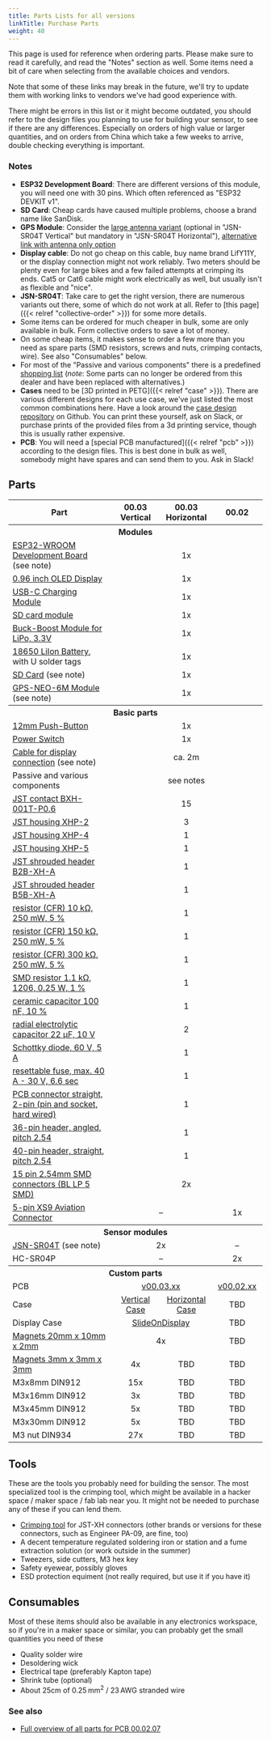 ```yaml
---
title: Parts Lists for all versions
linkTitle: Purchase Parts
weight: 40
---
```


This page is used for reference when ordering parts. Please make sure to read
it carefully, and read the "Notes" section as well. Some items need a bit of
care when selecting from the available choices and vendors.

Note that some of these links may break in the future, we'll try to update them
with working links to vendors we've had good experience with.

There might be errors in this list or it might become outdated, you should
refer to the design files you planning to use for building your sensor, to see
if there are any differences. Especially on orders of high value or larger
quantities, and on orders from China which take a few weeks to arrive, double
checking everything is important. 

### Notes

* **ESP32 Development Board**: There are different versions of this module, you will need one with 30 pins. Which often referenced as "ESP32 DEVKIT v1".
* **SD Card**: Cheap cards have caused multiple problems, choose a brand name like SanDisk.
* **GPS Module**: Consider the [large antenna variant](https://de.aliexpress.com/item/1550843440.html) (optional in "JSN-SR04T Vertical" but mandatory in "JSN-SR04T Horizontal"), [alternative link with antenna only option](https://de.aliexpress.com/item/1005001635722164.html)
* **Display cable**: Do not go cheap on this cable, buy name brand LifY11Y, or the display connection might not work reliably. Two meters should be plenty even for large bikes and a few failed attempts at crimping its ends. Cat5 or Cat6 cable might work electrically as well, but usually isn't as flexible and "nice".
* **JSN-SR04T**: Take care to get the right version, there are numerous variants out there, some of which do not work at all. Refer to [this page]({{< relref "collective-order" >}}) for some more details.
* Some items can be ordered for much cheaper in bulk, some are only available in bulk. Form collective orders to save a lot of money.
* On some cheap items, it makes sense to order a few more than you need as spare parts (SMD resistors, screws and nuts, crimping contacts, wire). See also "Consumables" below.
* For most of the "Passive and various components" there is a predefined [shopping list](https://www.reichelt.de/my/1746485) (*note*: Some parts can no longer be ordered from this dealer and have been replaced with alternatives.) 
* **Cases** need to be [3D printed in PETG]({{< relref "case" >}}). There are various different designs for each use case, we've just listed the most common combinations here. Have a look around the [case design repository](https://github.com/openbikesensor/OpenBikeSensor3dPrintableCase) on Github. You can print these yourself, ask on Slack, or purchase prints of the provided files from a 3d printing service, though this is usually rather expensive. 
* **PCB**: You will need a [special PCB manufactured]({{< relref "pcb" >}}) according to the design files. This is best done in bulk as well, somebody might have spares and can send them to you. Ask in Slack! 


## Parts

<table class="table-bordered">
<thead>
<tr>
<th width="40%">Part</th>
<th width="20%">00.03 Vertical</th>
<th width="20%">00.03 Horizontal</th>
<th width="20%">00.02</th>
</tr>
</thead>
<tbody>
<tr><th colspan="4">Modules</th></tr>
<tr>
  <td><a href="https://de.aliexpress.com/item/32928267626.html">ESP32-WROOM Development Board</a> (see note)</td>
  <td colspan="3" align="center">1x</td>
</tr>
<tr>
  <td><a href="https://www.aliexpress.com/item/32896971385.html">0.96 inch OLED Display</a></td>
  <td colspan="3" align="center">1x</td>
</tr>
<tr>
  <td><a href="https://www.ebay.de/itm/173893903484">USB-C Charging Module</a></td>
  <td colspan="3" align="center">1x</td>
</tr>
<tr>
  <td><a href="https://de.aliexpress.com/item/32865801075.html">SD card module</a></td>
  <td colspan="3" align="center">1x</td>
</tr>
<tr>
  <td><a href="https://www.ebay.de/itm/264075497616">Buck-Boost Module for LiPo, 3.3V</a></td>
  <td colspan="3" align="center">1x</td>
</tr>
<tr>
  <td><a href="https://www.akkuteile.de/lithium-ionen-akkus/18650/samsung/samsung-inr18650-29e-2900mah-3-7v-lithium-akku-loetfahne-u_1006211_1652">18650 LiIon Battery</a>, with U solder tags</td>
  <td colspan="3" align="center">1x</td>
</tr>
<tr>
  <td><a href="https://www.google.com/search?q=sandisk+ultra+16gb&tbm=shop">SD Card</a> (see note)</td>
  <td colspan="3" align="center">1x</td>
</tr>
<tr>
  <td><a href="https://www.ebay.de/itm/GPS-NEO-6M-7M-8M-GY-GPS6MV2-Module-Aircraft-Flight-Controller-For-Arduino/272373338855">GPS-NEO-6M Module</a> (see note)</td>
  <td colspan="3" align="center">1x</td>
</tr>

<tr><th colspan="4">Basic parts</th></tr>
<tr>
  <td><a href="https://www.aliexpress.com/item/4000295670163.html">12mm Push-Button</a></td>
  <td colspan="3" align="center">1x</td>
</tr>
<tr>
  <td><a href="https://www.reichelt.de/miniatur-kippschalter-1x-ein-ein-rnd-210-00435-p240567.html">Power Switch</a></td>
  <td colspan="3" align="center">1x</td>
</tr>
<tr>
  <td><a href="https://www.automation24.de/pur-sensorleitung-lapp-unitronic-sensor-lify11y-5x0-25-bk-7038862">Cable for display connection</a> (see note)</td>
  <td colspan="3" align="center">ca. 2m</td>
</tr>

<tr>
  <td>Passive and various components</td>
  <td colspan="3" align="center">see notes</td>
</tr>
<tr>
  <td><a href="https://www.reichelt.de/jst-crimpkontakt-buchse-xh-jst-xh-ckb-p185091.html">JST contact BXH-001T-P0.6</a></td>
  <td colspan="3" align="center">15</td>
</tr>
<tr>
  <td><a href="https://www.reichelt.de/jst-crimpkontakt-buchse-xh-jst-xh-ckb-p185091.html">JST housing XHP-2</a></td>
  <td colspan="3" align="center">3</td>
</tr>
<tr>
  <td><a href="https://www.reichelt.de/jst-buchsengehaeuse-1x4-polig-xh-jst-xh4p-bu-p185087.html">JST housing XHP-4</a></td>
  <td colspan="3" align="center">1</td>
</tr>
<tr>
  <td><a href="https://www.reichelt.de/jst-buchsengehaeuse-1x5-polig-xh-jst-xh5p-bu-p185088.html">JST housing XHP-5</a></td>
  <td colspan="3" align="center">1</td>
</tr>
<tr>
  <td><a href="https://www.reichelt.de/jst-stiftleiste-gerade-1x2-polig-xh-jst-xh2p-st-p185073.html">JST shrouded header B2B-XH-A</a></td>
  <td colspan="3" align="center">1</td>
</tr>
<tr>
  <td><a href="https://www.reichelt.de/jst-stiftleiste-gerade-1x5-polig-xh-jst-xh5p-st-p185076.html">JST shrouded header B5B-XH-A</a></td>
  <td colspan="3" align="center">1</td>
</tr>
<tr>
  <td><a href="https://www.reichelt.de/widerstand-kohleschicht-10-kohm-0207-250-mw-5--1-4w-10k-p1338.html">resistor (CFR) 10 kΩ, 250 mW, 5 %</a></td>
  <td colspan="3" align="center">1</td>
</tr>
<tr>
  <td><a href="https://www.reichelt.de/widerstand-kohleschicht-150-kohm-0207-250-mw-5--1-4w-150k-p1355.html">resistor (CFR) 150 kΩ, 250 mW, 5 %</a></td>
  <td colspan="3" align="center">1</td>
</tr>
<tr>
  <td><a href="https://www.reichelt.de/widerstand-kohleschicht-300-kohm-0207-250-mw-5--1-4w-300k-p1407.html">resistor (CFR) 300 kΩ, 250 mW, 5 %</a></td>
  <td colspan="3" align="center">1</td>
</tr>
<tr>
  <td><a href="https://www.conrad.de/de/p/tru-components-tc-1206s4f1101t5e203-dickschicht-widerstand-1-1-k-smd-1206-0-25-w-1-1-st-tape-cut-1584104.html">SMD resistor 1.1 kΩ, 1206, 0.25 W, 1 %</a></td>
  <td colspan="3" align="center">1</td>
</tr>
<tr>
  <td><a href="https://www.reichelt.de/vielschicht-keramikkondensator-100n-10--x7r-2-5-100n-p22853.html">ceramic capacitor 100 nF, 10 %</a></td>
  <td colspan="3" align="center">1</td>
</tr>
<tr>
  <td><a href="https://www.reichelt.de/elko-radial-22-uf-10-v-1000-h-low-esr-aec-q200-rad-fc-22-10-p84587.html">radial electrolytic capacitor 22 µF, 10 V</a></td>
  <td colspan="3" align="center">2</td>
</tr>
<tr>
  <td><a href="https://www.reichelt.de/schottkydiode-60-v-5-a-do-201ad-sb-560-p16081.html">Schottky diode, 60 V, 5 A</a></td>
  <td colspan="3" align="center">1</td>
</tr>
<tr>
  <td><a href="https://www.reichelt.de/rueckstellende-sicherungen-max-40a-30v-6-6s-pfra-110-p35211.html">resettable fuse, max. 40 A - 30 V, 6.6 sec</a></td>
  <td colspan="3" align="center">1</td>
</tr>
<tr>
  <td><a href="https://www.reichelt.de/platinensteckverbinder-gerade-weiss-2-polig-ps-25-2g-ws-p14825.html">PCB connector straight, 2-pin (pin and socket, hard wired)</a></td>
  <td colspan="3" align="center">1</td>
</tr>
<tr>
  <td><a href="https://www.reichelt.de/de/de/36pol-stiftleiste-gewinkelt-rm-2-54-sl-1x36w-2-54-p19505.html">36-pin header, angled, pitch 2.54</a></td>
  <td colspan="3" align="center">1</td>
</tr>
<tr>
  <td><a href="https://www.reichelt.de/de/de/40pol-stiftleiste-gerade-rm-2-54-sl-1x40g-2-54-p19506.html">40-pin header, straight, pitch 2.54</a></td>
  <td colspan="3" align="center">1</td>
</tr>
<tr>
  <td><a href="https://www.fischerelektronik.de/web_fischer/de_DE/$catalogue/fischerData/PR/BL_LP5SMD_/datasheet.xhtml?branch=Steckverbinder">15 pin 2.54mm SMD connectors (BL LP 5 SMD)</a></td>
  <td colspan="3" align="center">2x</td>
</tr>
<tr>
  <td><a href="https://www.aliexpress.com/item/32512693653.html">5-pin XS9 Aviation Connector</a></td>
  <td colspan="2" align="center">&ndash;</td>
  <td align="center">1x</td>
</tr>


<tr><th colspan="4">Sensor modules</th></tr>
<tr>
  <td><a href="https://de.aliexpress.com/item/32737648330.html">JSN-SR04T</a> (see note)</td>
  <td colspan="2" align="center">2x</td>
  <td align="center">&ndash;</td>
</tr>
<tr>
  <td>HC-SR04P</td>
  <td colspan="2" align="center">&ndash;</td>
  <td align="center">2x</td>
</tr>


<tr><th colspan="4">Custom parts</th></tr>
<tr>
  <td>PCB</td>
  <td colspan="2" align="center"><a href="https://github.com/openbikesensor/OpenBikeSensor_PCB_Board/tree/merged/OpenBikeSensor03">v00.03.xx</a></td>
  <td colspan="1" align="center"><a href="https://github.com/openbikesensor/OpenBikeSensor_PCB_Board/tree/merged/OpenBikeSensor02">v00.02.xx</a></td>
</tr>
<tr>
  <td>Case</td>
  <td align="center"><a href="https://github.com/openbikesensor/OpenBikeSensor3dPrintableCase/tree/master/MainCase/VerticalCase">Vertical Case</a></td>
  <td align="center"><a href="https://github.com/openbikesensor/OpenBikeSensor3dPrintableCase/tree/master/PCB_Case_Horizontal">Horizontal Case</a></td>
  <td align="center">TBD</td>
</tr>
<tr>
  <td>Display Case</td>
  <td colspan="2" align="center"><a href="https://github.com/openbikesensor/OpenBikeSensor3dPrintableCase/tree/master/DisplayCase/SlideOnDisplay">SlideOnDisplay</a></td>
  <td align="center">TBD</td>
</tr>

<tr>
  <td><a href="https://www.amazon.de/dp/B085CBZTQJ">Magnets 20mm x 10mm x 2mm</a></td>
  <td colspan="2" align="center">4x</td>
  <td align="center">TBD</td>
</tr>
<tr>
  <td><a href="https://www.amazon.de/dp/B079KDYBZ8">Magnets 3mm x 3mm x 3mm</a></td>
  <td align="center">4x</td>
  <td align="center">TBD</td>
  <td align="center">TBD</td>
</tr>
<tr>
  <td>M3x8mm DIN912</td>
  <td align="center">15x</td>
  <td align="center">TBD</td>
  <td align="center">TBD</td>
</tr>
<tr>
  <td>M3x16mm DIN912</td>
  <td align="center">3x</td>
  <td align="center">TBD</td>
  <td align="center">TBD</td>
</tr>
<tr>
  <td>M3x45mm DIN912</td>
  <td align="center">5x</td>
  <td align="center">TBD</td>
  <td align="center">TBD</td>
</tr>
<tr>
  <td>M3x30mm DIN912</td>
  <td align="center">5x</td>
  <td align="center">TBD</td>
  <td align="center">TBD</td>
</tr>
<tr>
  <td>M3 nut DIN934</td>
  <td align="center">27x</td>
  <td align="center">TBD</td>
  <td align="center">TBD</td>
</tr>

</tbody>
</table>

## Tools

These are the tools you probably need for building the sensor. The most
specialized tool is the crimping tool, which might be available in a hacker
space / maker space / fab lab near you. It might not be needed to purchase any
of these if you can lend them.

* [Crimping tool](https://www.amazon.de/gp/product/B07VX6YGQ8) for JST-XH connectors (other brands or versions for these connectors, such as Engineer PA-09, are fine, too)
* A decent temperature regulated soldering iron or station and a fume extraction solution (or work outside in the summer)
* Tweezers, side cutters, M3 hex key
* Safety eyewear, possibly gloves
* ESD protection equiment (not really required, but use it if you have it)

## Consumables

Most of these items should also be available in any electronics workspace, so if you're in a maker space or similar, you can probably get the small quantities you need of these

* Quality solder wire
* Desoldering wick
* Electrical tape (preferably Kapton tape)
* Shrink tube (optional)
* About 25cm of 0.25&thinsp;mm<sup>2</sup> / 23&thinsp;AWG stranded wire


### See also

* [Full overview of all parts for PCB 00.02.07](https://htmlpreview.github.io/?https://github.com/openbikesensor/OpenBikeSensor_PCB_Board/blob/Mit_Verpolschutz/BOM_for%20overview_and_ordering_Rev_00.02.07.html)
